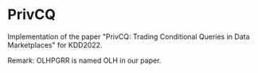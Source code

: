 # PrivCQ
Implementation of the paper "PrivCQ: Trading Conditional Queries in Data Marketplaces" for KDD2022.

Remark: OLHPGRR is named OLH in our paper.

